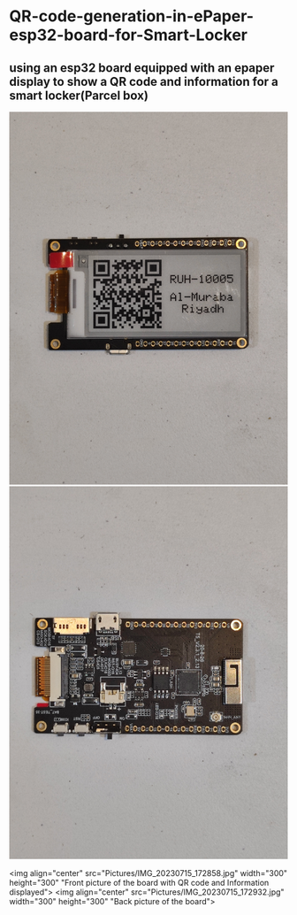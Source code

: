# QR-code-generation-in-ePaper-esp32-board-for-Smart-Locker

## using an esp32 board equipped with an epaper display to show a QR code and information for a smart locker(Parcel box)

![alt text](Pictures/IMG_20230715_172858.jpg "Front picture of the board with QR code and Information displayed")
![alt text](Pictures/IMG_20230715_172932.jpg "Back picture of the board")

<img align="center" src="Pictures/IMG_20230715_172858.jpg" width="300" height="300" "Front picture of the board with QR code and Information displayed">
<img align="center" src="Pictures/IMG_20230715_172932.jpg" width="300" height="300" "Back picture of the board">
